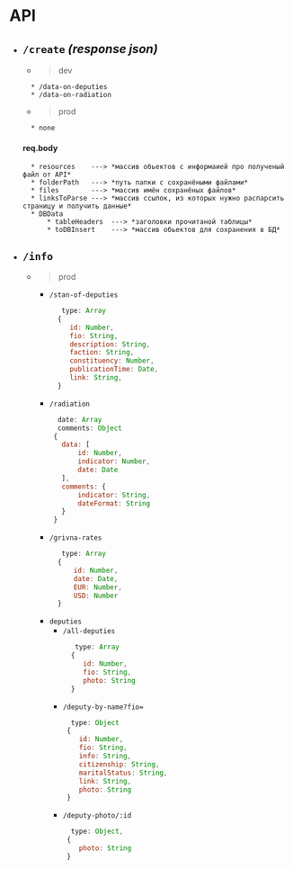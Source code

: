 # API

* ## `/create` _(response json)_
    * >dev
    >
        * /data-on-deputies   
        * /data-on-radiation  
    * >prod
    >
        * none
    
   #### req.body 
        * resources    ---> *массив обьектов с информаией про полученый файл от API*
        * folderPath   ---> *путь папки с сохранёными файлами*
        * files        ---> *массив имён сохранёных файлов*
        * linksToParse ---> *массив ссылок, из которых нужно распарсить страницу и получить данные*
        * DBData
            * tableHeaders  ---> *заголовки прочитаной таблицы*
            * toDBInsert    ---> *массив обьектов для сохранения в БД*
        
        
* ## `/info` 
    * >prod
        * `/stan-of-deputies`
            >
            ```javascript
               type: Array
              {
                 id: Number,
                 fio: String,
                 description: String,
                 faction: String,
                 constituency: Number,
                 publicationTime: Date,
                 link: String,
              }
            ```
        * `/radiation`   
            >
            ```javascript
              date: Array
              comments: Object
             {
               data: [
                   id: Number,
                   indicator: Number,
                   date: Date
               ],
               comments: {
                   indicator: String,
                   dateFormat: String
               }   
             }
            ```
        * `/grivna-rates`
            >
            ```javascript
               type: Array
              {
                  id: Number,
                  date: Date,
                  EUR: Number,
                  USD: Number
              }   
            ```
        * `deputies`
            * `/all-deputies`
                >
                ```javascript
                   type: Array
                  {
                     id: Number,
                     fio: String,
                     photo: String 
                  }
                ```
            * `/deputy-by-name?fio=`
                >
                ```javascript
                  type: Object
                 {
                    id: Number,
                    fio: String,
                    info: String,
                    citizenship: String,
                    maritalStatus: String,
                    link: String,  
                    photo: String 
                 }   
                ```
            * `/deputy-photo/:id`
                >
                ```javascript
                  type: Object,
                 {
                    photo: String 
                 }
                ```